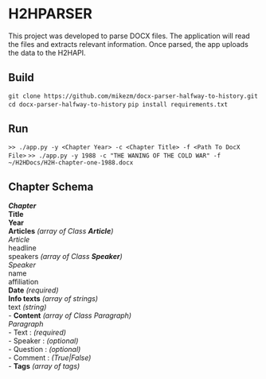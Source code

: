 # H2HPARSER

This project was developed to parse DOCX files. The application will read the files and extracts relevant information. Once parsed, the app uploads the data to the H2HAPI.

## Build

`git clone https://github.com/mikezm/docx-parser-halfway-to-history.git`
`cd docx-parser-halfway-to-history`
`pip install requirements.txt`

## Run

`>> ./app.py -y <Chapter Year> -c <Chapter Title> -f <Path To DocX File>`
`>> ./app.py -y 1988 -c "THE WANING OF THE COLD WAR" -f ~/H2HDocs/H2H-chapter-one-1988.docx`

## Chapter Schema

***Chapter***  
    **Title**  
    **Year**  
    **Articles** *(array of Class **Article**)*  
    *Article*  
        headline  
        speakers *(array of Class **Speaker**)*  
            *Speaker*  
            name  
            affiliation  
    **Date** *(required)*  
    **Info texts** *(array of strings)*  
        text *(string)*  
    - **Content** *(array of Class Paragraph)*  
        *Paragraph*  
        - Text     : *(required)*  
        - Speaker  : *(optional)*  
        - Question : *(optional)*  
        - Comment  : *(True|False)*  
    - **Tags** *(array of tags)*  